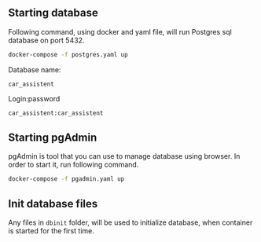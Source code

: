 ## Starting database
Following command, using docker and yaml file, will run Postgres sql database on port 5432.
```sh
docker-compose -f postgres.yaml up
```
Database name:
```
car_assistent
```
Login:password
```sh
car_assistent:car_assistent
```

## Starting pgAdmin
pgAdmin is tool that you can use to manage database using browser. In order to start it, run following command.
```sh
docker-compose -f pgadmin.yaml up
```

## Init database files
Any files in ```dbinit``` folder, will be used to initialize database, when container is started for the first time.
